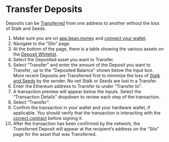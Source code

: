 # Transfer Deposits

Deposits can be [Transferred](../../protocol-resources/glossary.md#transfer) from one address to another without the loss of Stalk and Seeds.

1. Make sure you are on [app.bean.money](https://app.bean.money/) and [connect your wallet](../getting-started/connect-wallet.md).
2. Navigate to the “Silo” page.
3. At the bottom of the page, there is a table showing the various assets on the [Deposit Whitelist](../../farm/silo.md#deposit-whitelist).
4. Select the Deposited asset you want to Transfer.
5. Select “Transfer” and enter the amount of the Deposit you want to Transfer, up to the “Deposited Balance” shown below the input box. More recent Deposits are Transferred first to minimize the loss of [Stalk and Seeds](../../farm/silo.md#the-stalk-system) by the sender. No net Stalk or Seeds are lost in a Transfer.
6. Enter the Ethereum address to Transfer to under “Transfer to”.
7. A transaction preview will appear below the inputs. Select the “Transaction Details” dropdown to review each step of the transaction.
8. Select “Transfer”.
9. Confirm the transaction in your wallet and your hardware wallet, if applicable. You should verify that the transaction is interacting with the [correct contract](../../protocol-resources/contracts.md) before signing it.
10. After the transaction has been confirmed by the network, the Transferred Deposit will appear at the recipient’s address on the “Silo” page for the asset that was Transferred.
